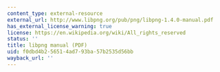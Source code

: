 ```yaml
---
content_type: external-resource
external_url: http://www.libpng.org/pub/png/libpng-1.4.0-manual.pdf
has_external_license_warning: true
license: https://en.wikipedia.org/wiki/All_rights_reserved
status: ''
title: libpng manual (PDF)
uid: f0dbd4b2-5651-4ad7-93ba-57b2535d56bb
wayback_url: ''
---
```

